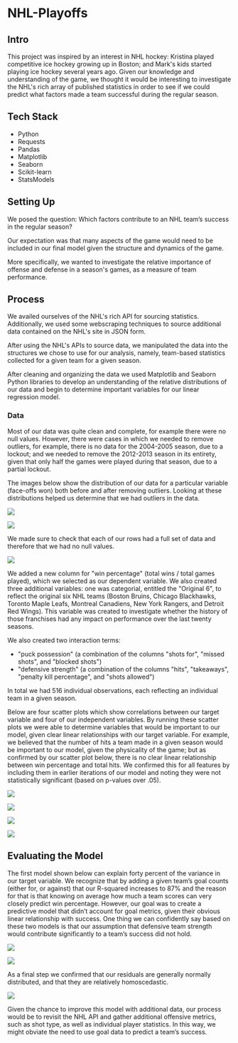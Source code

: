 # NHL-Playoffs

## Intro
This project was inspired by an interest in NHL hockey: Kristina played competitive ice hockey growing up in Boston; and Mark's kids started playing ice hockey several years ago.  Given our knowledge and understanding of the game, we thought it would be interesting to investigate the NHL's rich array of published statistics in order to see if we could predict what factors made a team successful during the regular season.

## Tech Stack
- Python
- Requests
- Pandas
- Matplotlib
- Seaborn
- Scikit-learn
- StatsModels

## Setting Up
We posed the question:  Which factors contribute to an NHL team’s success in the regular season?

Our expectation was that many aspects of the game would need to be included in our final model  given the structure and dynamics of the game.

More specifically, we wanted to investigate the relative importance of offense and defense in a season's games, as a measure of team performance.

## Process
We availed ourselves of the NHL's rich API for sourcing statistics.  Additionally, we used some webscraping techniques to source additional data contained on the NHL's site in JSON form.

After using the NHL's APIs to source data, we manipulated the data into the structures we chose to use for our analysis, namely, team-based statistics collected for a given team for a given season.

After cleaning and organizing the data we used Matplotlib and Seaborn Python libraries to develop an understanding of the relative distributions of our data and begin to determine important variables for our linear regression model.

### Data
Most of our data was quite clean and complete, for example there were no null values.  However,  there were cases in which we needed to remove outliers, for example, there is no data for the 2004-2005 season, due to a lockout; and we needed to remove the 2012-2013 season in its entirety, given that only half the games were played during that season, due to a partial lockout.

The images below show the distribution of our data for a particular variable (face-offs won) both before and after removing outliers.  Looking at these distributions helped us determine that we had outliers in the data.  

![](/plots/FaceOff_dist.png)

![](/plots/FaceOff_dist_no_outliers.png)

We made sure to check that each of our rows had a full set of data and therefore that we had no null values.

![](/plots/Null_values.png)

We added a new column for "win percentage" (total wins / total games played), which we selected as our dependent variable.  We also created three additional variables:  one was categorial, entitled the "Original 6", to reflect the original six NHL teams (Boston Bruins, Chicago Blackhawks, Toronto Maple Leafs, Montreal Canadiens, New York Rangers, and Detroit Red Wings).  This variable was created to investigate whether the history of those franchises had any impact on performance over the last twenty seasons.

We also created two interaction terms:
- "puck possession" (a combination of the columns "shots for", "missed shots", and "blocked shots")
- "defensive strength" (a combination of the columns "hits", "takeaways", "penalty kill percentage", and "shots allowed")

In total we had 516 individual observations, each reflecting an individual team in a given season.

Below are four scatter plots which show correlations between our target variable and four of our independent variables.  By running these scatter plots we were able to determine variables that would be important to our model, given clear linear relationships with our target variable.  For example, we believed that the number of hits a team made in a given season would be important to our model, given the physicality of the game; but as confirmed by our scatter plot below, there is no clear linear relationship between win percentage and total hits.  We confirmed this for all features by including them in earlier iterations of our model and noting they were not statistically significant (based on p-values over .05).

![](/plots/Corr1.png)

![](/plots/Corr2.png)

![](/plots/Corr3.png)

![](/plots/Corr4.png)


## Evaluating the Model
The first model shown below can explain forty percent of the variance in our target variable.  We recognize that by adding a given team’s goal counts (either for, or against) that our R-squared increases to 87% and the reason for that is that knowing on average how much a team scores can very closely predict win percentage.  However, our goal was to create a predictive model that didn’t account for goal metrics, given their obvious linear relationship with success.   One thing we can confidently say based on these two models is that our assumption that defensive team strength would contribute significantly to a team’s success did not hold.  

![](/plots/model_1.png)

![](/plots/model_2.png)

As a final step we confirmed that our residuals are generally normally distributed, and that they are relatively homoscedastic.


![](/plots/residuals.png)


Given the chance to improve this model with additional data, our process would be to revisit the NHL API and gather additional offensive metrics, such as shot type, as well as individual player statistics.  In this way, we might obviate the need to use goal data to predict a team’s success.


